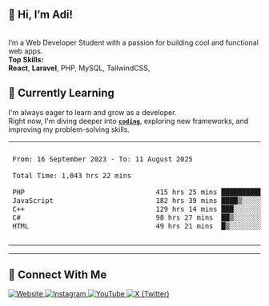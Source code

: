 
## 🚀 Hi, I’m Adi! 

   <p>
        <br>
        I’m a Web Developer Student with a passion for building cool and functional web apps.<br>
        <b>Top Skills:</b><br>
        <b>React</b>,
        <b>Laravel</b>,        
        PHP,
        MySQL,
        TailwindCSS,
     </p>


## 🌱 Currently Learning

I'm always eager to learn and grow as a developer.  
Right now, I'm diving deeper into <a href="https://en.wikipedia.org/wiki/Coding"><code><b>coding</b></code></a>, exploring new frameworks, and improving my problem-solving skills.


<table border="0">
 <tr>
  <td>
  
 
 <!--START_SECTION:waka-->

```txt
From: 16 September 2023 - To: 11 August 2025

Total Time: 1,043 hrs 22 mins

PHP                                415 hrs 25 mins ██████████░░░░░░░░░░░░░░░   39.39 %
JavaScript                         182 hrs 39 mins ████▒░░░░░░░░░░░░░░░░░░░░   17.32 %
C++                                129 hrs 14 mins ███░░░░░░░░░░░░░░░░░░░░░░   12.26 %
C#                                 98 hrs 27 mins  ██▒░░░░░░░░░░░░░░░░░░░░░░   09.34 %
HTML                               49 hrs 21 mins  █▒░░░░░░░░░░░░░░░░░░░░░░░   04.68 %
```

<!--END_SECTION:waka-->
  </td>
    <td>
   <div align="start">
        <a href="https://open.spotify.com/user/dxso20he52f5d4ti73duavf95">
        <img width="200px" src="https://spotify-github-profile.kittinanx.com/api/view.svg?uid=dxso20he52f5d4ti73duavf95&cover_image=true&theme=default&show_offline=false&background_color=121212&interchange=false" alt="Spotify Now Playing">
    </a>
</div> 

  </td>
 </tr>

</table>

---

 ## 🔗 Connect With Me

<p>
  <a href="https://adisalafudin-com.vercel.app/" target="_blank">
    <img src="https://img.shields.io/badge/Website-Visit-blue?logo=google-chrome&style=for-the-badge" alt="Website" />
  </a>
  <a href="https://instagram.com/adi.salafudin" target="_blank">
    <img src="https://img.shields.io/badge/Instagram-@adi.salafudin-E4405F?logo=instagram&logoColor=white&style=for-the-badge" alt="Instagram" />
  </a>
  <a href="https://youtube.com/@adisalafudin" target="_blank">
    <img src="https://img.shields.io/badge/YouTube-Subscribe-FF0000?logo=youtube&logoColor=white&style=for-the-badge" alt="YouTube" />
  </a>
  <a href="https://x.com/telotraash" target="_blank">
    <img src="https://img.shields.io/badge/X-@telotraash-000000?logo=x&logoColor=white&style=for-the-badge" alt="X (Twitter)" />
  </a>
</p>


